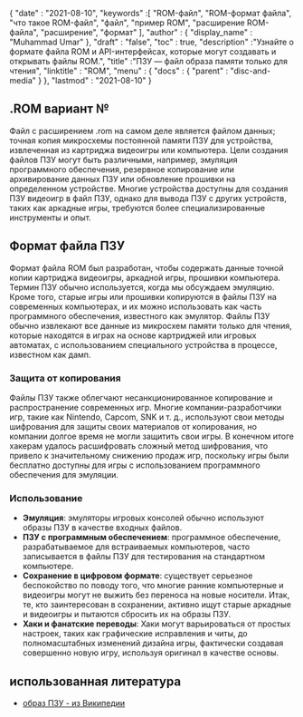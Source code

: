 {
  "date" : "2021-08-10",
  "keywords" :[ "ROM-файл", "ROM-формат файла", "что такое ROM-файл", "файл", "пример ROM", "расширение ROM-файла", "расширение", "формат" ],
  "author" : {
    "display_name" : "Muhammad Umar"
},
  "draft" : "false",
   "toc" : true,
  "description" :"Узнайте о формате файла ROM и API-интерфейсах, которые могут создавать и открывать файлы ROM.",
  "title" :"ПЗУ — файл образа памяти только для чтения",
  "linktitle" : "ROM",
  "menu" : {
    "docs" : {
      "parent" : "disc-and-media"
}
},
  "lastmod" : "2021-08-10"
}

## .ROM вариант №
Файл с расширением .rom на самом деле является файлом данных; точная копия микросхемы постоянной памяти ПЗУ для устройства, извлеченная из картриджа видеоигры или компьютера. Цели создания файлов ПЗУ могут быть различными, например, эмуляция программного обеспечения, резервное копирование или архивирование данных ПЗУ или обновление прошивки на определенном устройстве. Многие устройства доступны для создания ПЗУ видеоигр в файл ПЗУ, однако для вывода ПЗУ с других устройств, таких как аркадные игры, требуются более специализированные инструменты и опыт.

## Формат файла ПЗУ
Формат файла ROM был разработан, чтобы содержать данные точной копии картриджа видеоигры, аркадной игры, прошивки компьютера. Термин ПЗУ обычно используется, когда мы обсуждаем эмуляцию. Кроме того, старые игры или прошивки копируются в файлы ПЗУ на современных компьютерах, и их можно использовать как часть программного обеспечения, известного как эмулятор. Файлы ПЗУ обычно извлекают все данные из микросхем памяти только для чтения, которые находятся в играх на основе картриджей или игровых автоматах, с использованием специального устройства в процессе, известном как дамп.
### Защита от копирования
Файлы ПЗУ также облегчают несанкционированное копирование и распространение современных игр. Многие компании-разработчики игр, такие как Nintendo, Capcom, SNK и т. д., используют свои методы шифрования для защиты своих материалов от копирования, но компании долгое время не могли защитить свои игры. В конечном итоге хакерам удалось расшифровать сложный метод шифрования, что привело к значительному снижению продаж игр, поскольку игры были бесплатно доступны для игры с использованием программного обеспечения для эмуляции.
### Использование
- **Эмуляция**: эмуляторы игровых консолей обычно используют образы ПЗУ в качестве входных файлов.
- **ПЗУ с программным обеспечением**: программное обеспечение, разрабатываемое для встраиваемых компьютеров, часто записывается в файлы ПЗУ для тестирования на стандартном компьютере.
- **Сохранение в цифровом формате**: существует серьезное беспокойство по поводу того, что многие ранние компьютерные и видеоигры могут не выжить без переноса на новые носители. Итак, те, кто заинтересован в сохранении, активно ищут старые аркадные и видеоигры и пытаются сбросить их на образы ПЗУ.
- **Хаки и фанатские переводы**: Хаки могут варьироваться от простых настроек, таких как графические исправления и читы, до полномасштабных изменений дизайна игры, фактически создавая совершенно новую игру, используя оригинал в качестве основы.



## использованная литература

* [образ ПЗУ - из Википедии](https://en.wikipedia.org/wiki/ROM_image)


